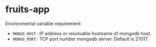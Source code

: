 # fruits-app

Environmental variable requirement:  

- `MONGO_HOST:` IP address or resolvable hostname of mongodb host.  
- `MONGO_PORT:` TCP port number mongodb server. Default is 27017.  
